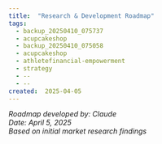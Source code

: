 ```yaml
---
title:  "Research & Development Roadmap"
tags:
  - backup_20250410_075737
  - acupcakeshop
  - backup_20250410_075058
  - acupcakeshop
  - athletefinancial-empowerment
  - strategy
  - --
  - --
created:  2025-04-05
---
```


*Roadmap developed by: Claude*  
*Date: April 5, 2025*  
*Based on initial market research findings*
